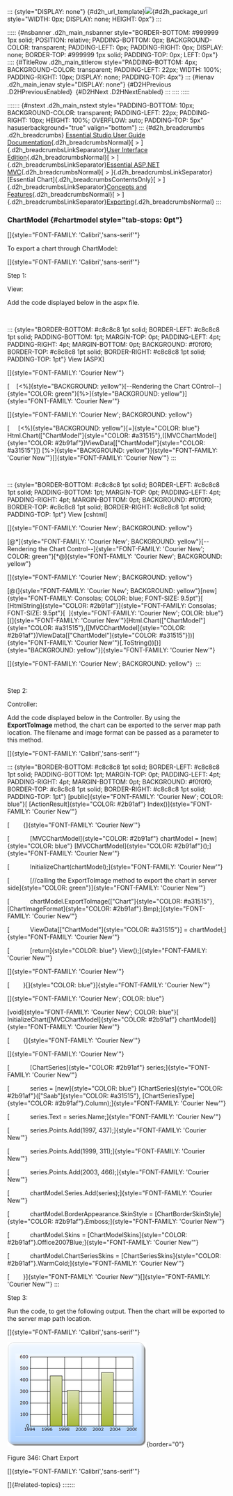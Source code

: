::: {style="DISPLAY: none"}
[](ms-xhelp:///?Id=d2h_url_template){#d2h_url_template}![](!package_url!){#d2h_package_url style="WIDTH: 0px; DISPLAY: none; HEIGHT: 0px"}
:::

::::: {#nsbanner .d2h_main_nsbanner style="BORDER-BOTTOM: #999999 1px solid; POSITION: relative; PADDING-BOTTOM: 0px; BACKGROUND-COLOR: transparent; PADDING-LEFT: 0px; PADDING-RIGHT: 0px; DISPLAY: none; BORDER-TOP: #999999 1px solid; PADDING-TOP: 0px; LEFT: 0px"}
:::: {#TitleRow .d2h_main_titlerow style="PADDING-BOTTOM: 4px; BACKGROUND-COLOR: transparent; PADDING-LEFT: 22px; WIDTH: 100%; PADDING-RIGHT: 10px; DISPLAY: none; PADDING-TOP: 4px"}
::: {#ienav .d2h_main_ienav style="DISPLAY: none"}
[](ms-xhelp:///?Id=27d240c2-a9a8-4b74-8996-af68ae2b31bf){#D2HPrevious .D2HPreviousEnabled}  [](ms-xhelp:///?Id=27676ac9-9a69-4bc3-a78c-63e7fdcb6bea){#D2HNext .D2HNextEnabled}
:::
::::
:::::

::::::: {#nstext .d2h_main_nstext style="PADDING-BOTTOM: 10px; BACKGROUND-COLOR: transparent; PADDING-LEFT: 22px; PADDING-RIGHT: 10px; HEIGHT: 100%; OVERFLOW: auto; PADDING-TOP: 5px" hasuserbackground="true" valign="bottom"}
::: {#d2h_breadcrumbs .d2h_breadcrumbs}
[Essential Studio User Guide Documentation](ms-xhelp:///?Id=12457748-09e3-4d74-a240-8e049cedf030){.d2h_breadcrumbsNormal}[ \> ]{.d2h_breadcrumbsLinkSeparator}[User Interface Edition](ms-xhelp:///?Id=c29296b7-531c-413b-a0ec-488ca1f7f669){.d2h_breadcrumbsNormal}[ \> ]{.d2h_breadcrumbsLinkSeparator}[Essential ASP.NET MVC](ms-xhelp:///?Id=4b14e7d1-65c4-4f67-b1aa-2c37709905a5){.d2h_breadcrumbsNormal}[ \> ]{.d2h_breadcrumbsLinkSeparator}[Essential Chart]{.d2h_breadcrumbsContentsOnly}[ \> ]{.d2h_breadcrumbsLinkSeparator}[Concepts and Features](ms-xhelp:///?Id=696f5666-8b81-4685-9bd9-12198f06f3ad){.d2h_breadcrumbsNormal}[ \> ]{.d2h_breadcrumbsLinkSeparator}[Exporting](ms-xhelp:///?Id=6ebb1818-ba28-4765-a17f-b54de9f06f7a){.d2h_breadcrumbsNormal}
:::

### ChartModel {#chartmodel style="tab-stops: 0pt"}

[]{style="FONT-FAMILY: 'Calibri','sans-serif'"} 

To export a chart through ChartModel:

[]{style="FONT-FAMILY: 'Calibri','sans-serif'"} 

Step 1:

View:

Add the code displayed below in the aspx file.

 

::: {style="BORDER-BOTTOM: #c8c8c8 1pt solid; BORDER-LEFT: #c8c8c8 1pt solid; PADDING-BOTTOM: 1pt; MARGIN-TOP: 0pt; PADDING-LEFT: 4pt; PADDING-RIGHT: 4pt; MARGIN-BOTTOM: 0pt; BACKGROUND: #f0f0f0; BORDER-TOP: #c8c8c8 1pt solid; BORDER-RIGHT: #c8c8c8 1pt solid; PADDING-TOP: 1pt"}
View \[ASPX\]

[]{style="FONT-FAMILY: 'Courier New'"} 

[    [\<%]{style="BACKGROUND: yellow"}[\--Rendering the Chart COntrol\--]{style="COLOR: green"}[%\>]{style="BACKGROUND: yellow"}]{style="FONT-FAMILY: 'Courier New'"}

[]{style="FONT-FAMILY: 'Courier New'; BACKGROUND: yellow"} 

[     [\<%]{style="BACKGROUND: yellow"}[=]{style="COLOR: blue"} Html.Chart([\"ChartModel\"]{style="COLOR: #a31515"},([MVCChartModel]{style="COLOR: #2b91af"})ViewData\[[\"ChartModel\"]{style="COLOR: #a31515"}\]) [%\>]{style="BACKGROUND: yellow"}]{style="FONT-FAMILY: 'Courier New'"}[]{style="FONT-FAMILY: 'Courier New'"}
:::

 

::: {style="BORDER-BOTTOM: #c8c8c8 1pt solid; BORDER-LEFT: #c8c8c8 1pt solid; PADDING-BOTTOM: 1pt; MARGIN-TOP: 0pt; PADDING-LEFT: 4pt; PADDING-RIGHT: 4pt; MARGIN-BOTTOM: 0pt; BACKGROUND: #f0f0f0; BORDER-TOP: #c8c8c8 1pt solid; BORDER-RIGHT: #c8c8c8 1pt solid; PADDING-TOP: 1pt"}
View \[cshtml\]

[]{style="FONT-FAMILY: 'Courier New'; BACKGROUND: yellow"} 

[@\*]{style="FONT-FAMILY: 'Courier New'; BACKGROUND: yellow"}[\--Rendering the Chart Control\--]{style="FONT-FAMILY: 'Courier New'; COLOR: green"}[\*@]{style="FONT-FAMILY: 'Courier New'; BACKGROUND: yellow"}

[]{style="FONT-FAMILY: 'Courier New'; BACKGROUND: yellow"} 

[@(]{style="FONT-FAMILY: 'Courier New'; BACKGROUND: yellow"}[new]{style="FONT-FAMILY: Consolas; COLOR: blue; FONT-SIZE: 9.5pt"}[ [HtmlString]{style="COLOR: #2b91af"}]{style="FONT-FAMILY: Consolas; FONT-SIZE: 9.5pt"}[  ]{style="FONT-FAMILY: 'Courier New'; COLOR: blue"}[(]{style="FONT-FAMILY: 'Courier New'"}[Html.Chart([\"ChartModel\"]{style="COLOR: #a31515"},([MVCChartModel]{style="COLOR: #2b91af"})ViewData\[[\"ChartModel\"]{style="COLOR: #a31515"}\])]{style="FONT-FAMILY: 'Courier New'"}[.ToString())[)]{style="BACKGROUND: yellow"}]{style="FONT-FAMILY: 'Courier New'"}

[]{style="FONT-FAMILY: 'Courier New'; BACKGROUND: yellow"} 
:::

 

Step 2:

Controller:

Add the code displayed below in the Controller. By using the **ExportToImage** method, the chart can be exported to the server map path location. The filename and image format can be passed as a parameter to this method.

[]{style="FONT-FAMILY: 'Calibri','sans-serif'"} 

::: {style="BORDER-BOTTOM: #c8c8c8 1pt solid; BORDER-LEFT: #c8c8c8 1pt solid; PADDING-BOTTOM: 1pt; MARGIN-TOP: 0pt; PADDING-LEFT: 4pt; PADDING-RIGHT: 4pt; MARGIN-BOTTOM: 0pt; BACKGROUND: #f0f0f0; BORDER-TOP: #c8c8c8 1pt solid; BORDER-RIGHT: #c8c8c8 1pt solid; PADDING-TOP: 1pt"}
[public]{style="FONT-FAMILY: 'Courier New'; COLOR: blue"}[ [ActionResult]{style="COLOR: #2b91af"} Index()]{style="FONT-FAMILY: 'Courier New'"}

[        {]{style="FONT-FAMILY: 'Courier New'"}

[            [MVCChartModel]{style="COLOR: #2b91af"} chartModel = [new]{style="COLOR: blue"} [MVCChartModel]{style="COLOR: #2b91af"}();]{style="FONT-FAMILY: 'Courier New'"}

[            InitializeChart(chartModel);]{style="FONT-FAMILY: 'Courier New'"}

[            [//calling the ExportToImage method to export the chart in server side]{style="COLOR: green"}]{style="FONT-FAMILY: 'Courier New'"}

[            chartModel.ExportToImage([\"Chart\"]{style="COLOR: #a31515"}, [ChartImageFormat]{style="COLOR: #2b91af"}.Bmp);]{style="FONT-FAMILY: 'Courier New'"}

[            ViewData\[[\"ChartModel\"]{style="COLOR: #a31515"}\] = chartModel;]{style="FONT-FAMILY: 'Courier New'"}

[            [return]{style="COLOR: blue"} View();]{style="FONT-FAMILY: 'Courier New'"}

[]{style="FONT-FAMILY: 'Courier New'"} 

[        }[]{style="COLOR: blue"}]{style="FONT-FAMILY: 'Courier New'"}

[]{style="FONT-FAMILY: 'Courier New'; COLOR: blue"} 

[void]{style="FONT-FAMILY: 'Courier New'; COLOR: blue"}[ InitializeChart([MVCChartModel]{style="COLOR: #2b91af"} chartModel)]{style="FONT-FAMILY: 'Courier New'"}

[        {]{style="FONT-FAMILY: 'Courier New'"}

[]{style="FONT-FAMILY: 'Courier New'"} 

[            [ChartSeries]{style="COLOR: #2b91af"} series;]{style="FONT-FAMILY: 'Courier New'"}

[            series = [new]{style="COLOR: blue"} [ChartSeries]{style="COLOR: #2b91af"}([\"Saab\"]{style="COLOR: #a31515"}, [ChartSeriesType]{style="COLOR: #2b91af"}.Column);]{style="FONT-FAMILY: 'Courier New'"}

[            series.Text = series.Name;]{style="FONT-FAMILY: 'Courier New'"}

[            series.Points.Add(1997, 437);]{style="FONT-FAMILY: 'Courier New'"}

[            series.Points.Add(1999, 311);]{style="FONT-FAMILY: 'Courier New'"}

[            series.Points.Add(2003, 466);]{style="FONT-FAMILY: 'Courier New'"}

[            chartModel.Series.Add(series);]{style="FONT-FAMILY: 'Courier New'"}

[            chartModel.BorderAppearance.SkinStyle = [ChartBorderSkinStyle]{style="COLOR: #2b91af"}.Emboss;]{style="FONT-FAMILY: 'Courier New'"}

[            chartModel.Skins = [ChartModelSkins]{style="COLOR: #2b91af"}.Office2007Blue;]{style="FONT-FAMILY: 'Courier New'"}

[            chartModel.ChartSeriesSkins = [ChartSeriesSkins]{style="COLOR: #2b91af"}.WarmCold;]{style="FONT-FAMILY: 'Courier New'"}

[        }]{style="FONT-FAMILY: 'Courier New'"}[]{style="FONT-FAMILY: 'Courier New'"}
:::

Step 3:

Run the code, to get the following output. Then the chart will be exported to the server map path location.

[]{style="FONT-FAMILY: 'Calibri','sans-serif'"} 

![Description: C:\\Users\\krishnarajd\\Desktop\\ee.png](ImagesExt/image69_251.png){border="0"}

Figure 346: Chart Export

[]{style="FONT-FAMILY: 'Calibri','sans-serif'"} 

[]{#related-topics}
:::::::
